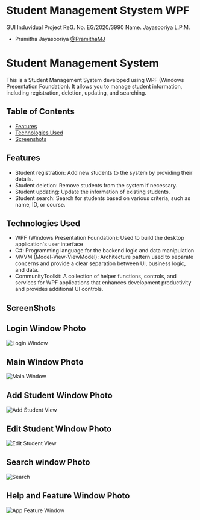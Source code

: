 # Student Management Stystem WPF
GUI Induvidual Project 
ReG. No. EG/2020/3990
Name. Jayasooriya L.P.M.
- Pramitha Jayasooriya [@PramithaMJ](https://github.com/PramithaMJ)
  
# Student Management System

This is a Student Management System developed using WPF (Windows Presentation Foundation). It allows you to manage student information, including registration, deletion, updating, and searching.

## Table of Contents
- [Features](#features)
- [Technologies Used](#technologies-used)
- [Screenshots](#screenshots)

## Features

- Student registration: Add new students to the system by providing their details.
- Student deletion: Remove students from the system if necessary.
- Student updating: Update the information of existing students.
- Student search: Search for students based on various criteria, such as name, ID, or course.

## Technologies Used

- WPF (Windows Presentation Foundation): Used to build the desktop application's user interface
- C#: Programming language for the backend logic and data manipulation
- MVVM (Model-View-ViewModel): Architecture pattern used to separate concerns and provide a clear separation between UI, business logic, and data.
- CommunityToolkit: A collection of helper functions, controls, and services for WPF applications that enhances development productivity and provides additional UI controls.

## ScreenShots

## Login Window Photo
![Login Window](https://github.com/PramithaMJ/Student_Management_Stystem_3990/assets/123730262/1952d16a-2f1d-40ad-97c0-406e479f63bd)

## Main Window Photo
![Main Window](https://github.com/PramithaMJ/Student_Management_Stystem_3990/assets/123730262/653215ee-24d5-453d-b62f-2331a4b7c781)

## Add Student Window Photo
![Add Student View](https://github.com/PramithaMJ/Student_Management_Stystem_3990/assets/123730262/6e005f53-09df-4e82-87d4-7a55725d996a)

## Edit Student Window Photo
![Edit Student View](https://github.com/PramithaMJ/Student_Management_Stystem_3990/assets/123730262/cdaebbf3-6611-442f-9a78-8631e001d2b5)

## Search window Photo
![Search](https://github.com/PramithaMJ/Student_Management_Stystem_3990/assets/123730262/e63e43a7-4c2e-4f3c-8b58-b6f58b02d775)

## Help and Feature Window Photo
![App Feature Window](https://github.com/PramithaMJ/Student_Management_Stystem_3990/assets/123730262/873c8246-c628-47d9-b738-3711df983392)

